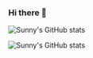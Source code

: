 ### Hi there 👋

<!--
**sunnynk19/sunnynk19** is a ✨ _special_ ✨ repository because its `README.md` (this file) appears on your GitHub profile.

Here are some ideas to get you started:

- 🔭 I’m currently working on ...
- 🌱 I’m currently learning ...
- 👯 I’m looking to collaborate on ...
- 🤔 I’m looking for help with ...
- 💬 Ask me about ...
- 📫 How to reach me: ...
- 😄 Pronouns: ...
- ⚡ Fun fact: ...
-->

![Sunny's GitHub stats](https://github-readme-stats.vercel.app/api?username=sunnynk19)

![Sunny's GitHub stats](https://github-readme-stats.vercel.app/api?username=sunnynk19&count_private=true)


